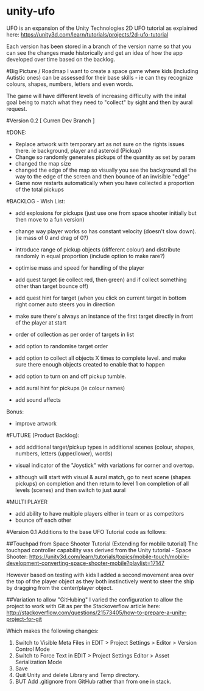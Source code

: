 # unity-ufo


UFO is an expansion of the Unity Technologies 2D UFO tutorial as explained here:
https://unity3d.com/learn/tutorials/projects/2d-ufo-tutorial

Each version has been stored in a branch of the version name so that you can see the changes made historically and get an idea of how the app developed over time based on the backlog.

#Big Picture / Roadmap
I want to create a space game where kids (including Autistic ones) can be assessed for their base skills - ie can they recognize colours, shapes, numbers, letters and even words.

The game will have different levels of increasing difficulty with the inital goal being to match what they need to "collect" by sight and then by aural request.

#Version 0.2 [ Curren Dev Branch ]

#DONE:
* Replace artwork with temporary art as not sure on the rights issues there. ie background, player and asteroid (Pickup)
* Change so randomly generates pickups of the quantity as set by param
* changed the map size
* changed the edge of the map so visually you see the background all the way to the edge of the screen and then bounce of an invisible "edge"
* Game now restarts automatically when you have collected a proportion of the total pickups


#BACKLOG - Wish List:
* add explosions for pickups (just use one from space shooter initially but then move to a fun version)
* change way player works so has constant velocity (doesn't slow down). (ie mass of 0 and drag of 0?)
* introduce range of pickup objects (different colour) and distribute randomly in equal proportion (include option to make rare?)

* optimise mass and speed for handling of the player
* add quest target (ie collect red, then green) and if collect something other than target bounce off)
* add quest hint for target (when you click on current target in bottom right corner auto steers you in direction
* make sure there's always an instance of the first target directly in front of the player at start 
* order of collection as per order of targets in list 
* add option to randomise target order
* add option to collect all objects X times to complete level. and make sure there enough objects created to enable that to happen
* add option to turn on and off pickup tumble.
* add aural hint for pickups (ie colour names)
* add sound affects

Bonus:
* improve artwork


#FUTURE (Product Backlog):
* add additional target/pickup types in additional scenes (colour, shapes, numbers, letters (upper/lower), words)

* visual indicator of the "Joystick" with variations for corner and overtop.
* although will start with visual & aural match, go to next scene (shapes pickups) on completion and then return to level 1 on completion of all levels (scenes) and then switch to just aural 

#MULTI PLAYER
* add ability to have multiple players either in team or as competitors
* bounce off each other

#Version 0.1
Additions to the base UFO Tutorial code as follows:

##Touchpad from Space Shooter Tutorial (Extending for mobile tutorial)
The touchpad controller capability was derived from the Unity tutorial - Space Shooter:
https://unity3d.com/learn/tutorials/topics/mobile-touch/mobile-development-converting-space-shooter-mobile?playlist=17147

However based on testing with kids I added a second movement area over the top of the player object as they both instinctively went to steer the ship by dragging from the center/player object. 

##Variation to allow "GitHubing"
I varied the configuration to allow the project to work with Git as per the Stackoverflow article here:
http://stackoverflow.com/questions/21573405/how-to-prepare-a-unity-project-for-git

Which makes the following changes:
1. Switch to Visible Meta Files in EDIT > Project Settings > Editor > Version Control Mode
2. Switch to Force Text in EDIT > Project Settings Editor > Asset Serialization Mode
3. Save 
4. Quit Unity and delete Library and Temp directory.
5. BUT Add .gitignore from GitHub rather than from one in stack.




